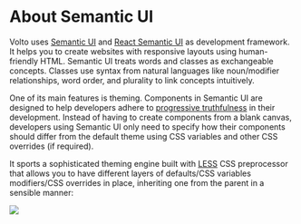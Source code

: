 # About Semantic UI

Volto uses [Semantic UI](https://semantic-ui.com/) and [React Semantic UI](https://react.semantic-ui.com) as development framework. It helps you to create websites with responsive layouts using human-friendly HTML. Semantic UI treats words and classes as exchangeable concepts. Classes use syntax from natural languages like noun/modifier relationships, word order, and plurality to link concepts intuitively.

One of its main features is theming. Components in Semantic UI are designed to help developers adhere to [progressive truthfulness](https://semantic-ui.com/usage/theming.html) in their development. Instead of having to create components from a blank canvas, developers using Semantic UI only need to specify how their components should differ from the default theme using CSS variables and other CSS overrides (if required).

It sports a sophisticated theming engine built with [LESS](http://lesscss.org/)
CSS preprocessor that allows you to have different layers of defaults/CSS variables
modifiers/CSS overrides in place, inheriting one from the parent in a sensible
manner:

![](semantictheming.png)
